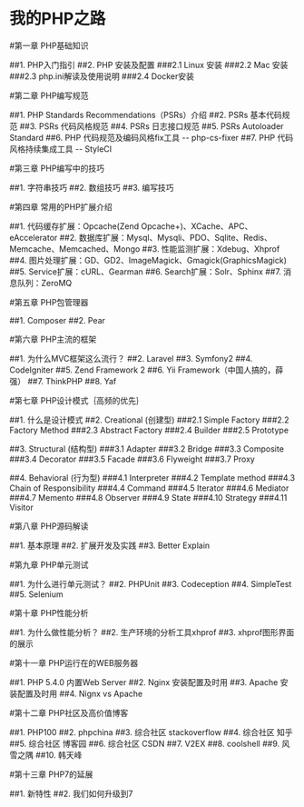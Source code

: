 我的PHP之路
============
#第一章 PHP基础知识

##1. PHP入门指引
##2. PHP 安装及配置 
###2.1 Linux 安装
###2.2 Mac 安装
###2.3 php.ini解读及使用说明
###2.4 Docker安装


#第二章 PHP编写规范

##1. PHP Standards Recommendations（PSRs）介绍
##2. PSRs 基本代码规范 
##3. PSRs 代码风格规范
##4. PSRs 日志接口规范
##5. PSRs Autoloader Standard
##6. PHP 代码规范及编码风格fix工具 -- php-cs-fixer
##7. PHP 代码风格持续集成工具 -- StyleCI


#第三章 PHP编写中的技巧

##1. 字符串技巧
##2. 数组技巧
##3. 编写技巧


#第四章 常用的PHP扩展介绍

##1. 代码缓存扩展：Opcache(Zend Opcache+)、XCache、APC、eAccelerator
##2. 数据库扩展：Mysql、Mysqli、PDO、Sqlite、Redis、Memcache、Memcached、Mongo
##3. 性能监测扩展：Xdebug、Xhprof
##4. 图片处理扩展：GD、GD2、ImageMagick、Gmagick(GraphicsMagick)
##5. Service扩展：cURL、Gearman
##6. Search扩展：Solr、Sphinx
##7. 消息队列：ZeroMQ


#第五章 PHP包管理器

##1. Composer
##2. Pear


#第六章 PHP主流的框架

##1. 为什么MVC框架这么流行？
##2. Laravel 
##3. Symfony2
##4. CodeIgniter
##5. Zend Framework 2
##6. Yii Framework（中国人搞的，薛强）
##7. ThinkPHP
##8. Yaf


#第七章 PHP设计模式｛高频的优先｝

##1. 什么是设计模式
##2. Creational (创建型)
###2.1 Simple Factory
###2.2 Factory Method
###2.3 Abstract Factory
###2.4 Builder
###2.5 Prototype

##3. Structural (结构型)
###3.1 Adapter
###3.2 Bridge
###3.3 Composite
###3.4 Decorator
###3.5 Facade
###3.6 Flyweight
###3.7 Proxy

##4. Behavioral (行为型)
###4.1 Interpreter
###4.2 Template method
###4.3 Chain of Responsibility
###4.4 Command
###4.5 Iterator
###4.6 Mediator
###4.7 Memento
###4.8 Observer
###4.9 State
###4.10 Strategy
###4.11 Visitor


#第八章 PHP源码解读

##1. 基本原理
##2. 扩展开发及实践
##3. Better Explain


#第九章 PHP单元测试

##1. 为什么进行单元测试？
##2. PHPUnit
##3. Codeception
##4. SimpleTest
##5. Selenium


#第十章 PHP性能分析

##1. 为什么做性能分析？
##2. 生产环境的分析工具xhprof
##3. xhprof图形界面的展示


#第十一章 PHP运行在的WEB服务器

##1. PHP 5.4.0 内置Web Server 
##2. Nginx 安装配置及时用
##3. Apache 安装配置及时用
##4. Nignx vs Apache 


#第十二章 PHP社区及高价值博客

##1. PHP100
##2. phpchina
##3. 综合社区 stackoverflow
##4. 综合社区 知乎
##5. 综合社区 博客园
##6. 综合社区 CSDN
##7. V2EX
##8. coolshell
##9. 风雪之隅
##10. 韩天峰


#第十三章 PHP7的延展

##1. 新特性
##2. 我们如何升级到7

